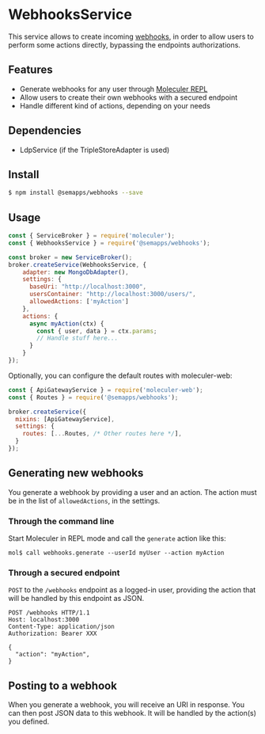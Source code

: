 # WebhooksService

This service allows to create incoming [webhooks](https://en.wikipedia.org/wiki/Webhook), in order to allow users to perform some actions directly, bypassing the endpoints authorizations.

## Features

- Generate webhooks for any user through [Moleculer REPL](https://moleculer.services/docs/0.14/moleculer-repl.html)
- Allow users to create their own webhooks with a secured endpoint
- Handle different kind of actions, depending on your needs

## Dependencies

- LdpService (if the TripleStoreAdapter is used)

## Install

```bash
$ npm install @semapps/webhooks --save
```

## Usage

```js
const { ServiceBroker } = require('moleculer');
const { WebhooksService } = require('@semapps/webhooks');

const broker = new ServiceBroker();
broker.createService(WebhooksService, {
    adapter: new MongoDbAdapter(),
    settings: {
      baseUri: "http://localhost:3000",
      usersContainer: "http://localhost:3000/users/",
      allowedActions: ['myAction']
    },
    actions: {
      async myAction(ctx) {
        const { user, data } = ctx.params;
        // Handle stuff here...
      }
    }
});
```

Optionally, you can configure the default routes with moleculer-web:

```js
const { ApiGatewayService } = require('moleculer-web');
const { Routes } = require('@semapps/webhooks');

broker.createService({
  mixins: [ApiGatewayService],
  settings: {
    routes: [...Routes, /* Other routes here */],
  }
});
```

## Generating new webhooks

You generate a webhook by providing a user and an action. The action must be in the list of `allowedActions`, in the settings.

### Through the command line

Start Moleculer in REPL mode and call the `generate` action like this:

```
mol$ call webhooks.generate --userId myUser --action myAction
```

### Through a secured endpoint

`POST` to the `/webhooks` endpoint as a logged-in user, providing the action that will be handled by this endpoint as JSON.

```
POST /webhooks HTTP/1.1
Host: localhost:3000
Content-Type: application/json
Authorization: Bearer XXX

{
  "action": "myAction",
}
```

## Posting to a webhook

When you generate a webhook, you will receive an URI in response. You can then post JSON data to this webhook. It will be handled by the action(s) you defined.

